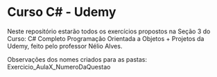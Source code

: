# Curso C# - Udemy



Neste repositório estarão todos os exercícios propostos na Seção 3 do Curso: C# Completo Programação Orientada a Objetos + Projetos da Udemy, feito pelo professor Nélio Alves.

Observações dos nomes criados para as pastas: Exercicio_AulaX_NumeroDaQuestao

